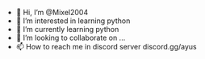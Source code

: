 - 👋 Hi, I’m @Mixel2004
- 👀 I’m interested in learning python
- 🌱 I’m currently learning python
- 💞️ I’m looking to collaborate on ...
- 📫 How to reach me in discord server discord.gg/ayus

<!---
Mixel2004/Mixel2004 is a ✨ special ✨ repository because its `README.md` (this file) appears on your GitHub profile.
You can click the Preview link to take a look at your changes.
--->
